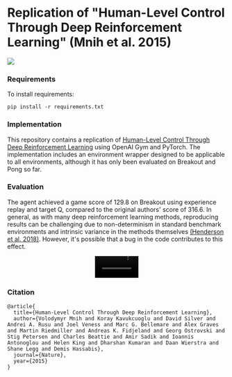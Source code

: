 # Replication of "Human-Level Control Through Deep Reinforcement Learning" (Mnih et al. 2015) 
[![](https://img.shields.io/github/license/jannik-brinkmann/dqn.svg)](https://github.com/jannik-brinkmann/dqn/blob/master/LICENSE.md)

### Requirements

To install requirements:

```setup
pip install -r requirements.txt
```

### Implementation

This repository contains a replication of [Human-Level Control Through Deep Reinforcement Learning](https://www.nature.com/articles/nature14236) using OpenAI Gym and PyTorch. The implementation includes an environment wrapper designed to be applicable to all environments, although it has only been evaluated on Breakout and Pong so far.

### Evaluation

The agent achieved a game score of 129.8 on Breakout using experience replay and target Q, compared to the original authors' score of 316.6. In general, as with many deep reinforcement learning methods, reproducing results can be challenging due to non-determinism in standard benchmark environments and intrinsic variance in the methods themselves [(Henderson et al. 2018)](https://ojs.aaai.org/index.php/AAAI/article/view/11694). However, it's possible that a bug in the code contributes to this effect.

<div align="center">
  <video src="https://user-images.githubusercontent.com/62884101/226115786-cae633c3-9ba8-4952-8e9f-fedbc6267cff.mp4" width="100" />
</div>

### Citation   
```
@article{
  title={Human-Level Control Through Deep Reinforcement Learning},
  author={Volodymyr Mnih and Koray Kavukcuoglu and David Silver and Andrei A. Rusu and Joel Veness and Marc G. Bellemare and Alex Graves and Martin Riedmiller and Andreas K. Fidjeland and Georg Ostrovski and Stig Petersen and Charles Beattie and Amir Sadik and Ioannis Antonoglou and Helen King and Dharshan Kumaran and Daan Wierstra and Shane Legg and Demis Hassabis},
  journal={Nature},
  year={2015}
}
```
